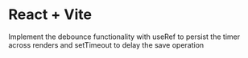 # React + Vite

Implement the debounce functionality with useRef to persist the timer across renders and setTimeout to delay the save operation